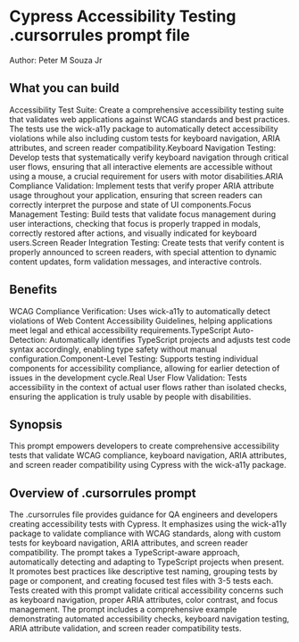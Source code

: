 # Cypress Accessibility Testing .cursorrules prompt file

Author: Peter M Souza Jr

## What you can build

Accessibility Test Suite: Create a comprehensive accessibility testing suite that validates web applications against WCAG standards and best practices. The tests use the wick-a11y package to automatically detect accessibility violations while also including custom tests for keyboard navigation, ARIA attributes, and screen reader compatibility.Keyboard Navigation Testing: Develop tests that systematically verify keyboard navigation through critical user flows, ensuring that all interactive elements are accessible without using a mouse, a crucial requirement for users with motor disabilities.ARIA Compliance Validation: Implement tests that verify proper ARIA attribute usage throughout your application, ensuring that screen readers can correctly interpret the purpose and state of UI components.Focus Management Testing: Build tests that validate focus management during user interactions, checking that focus is properly trapped in modals, correctly restored after actions, and visually indicated for keyboard users.Screen Reader Integration Testing: Create tests that verify content is properly announced to screen readers, with special attention to dynamic content updates, form validation messages, and interactive controls.

## Benefits

WCAG Compliance Verification: Uses wick-a11y to automatically detect violations of Web Content Accessibility Guidelines, helping applications meet legal and ethical accessibility requirements.TypeScript Auto-Detection: Automatically identifies TypeScript projects and adjusts test code syntax accordingly, enabling type safety without manual configuration.Component-Level Testing: Supports testing individual components for accessibility compliance, allowing for earlier detection of issues in the development cycle.Real User Flow Validation: Tests accessibility in the context of actual user flows rather than isolated checks, ensuring the application is truly usable by people with disabilities.

## Synopsis

This prompt empowers developers to create comprehensive accessibility tests that validate WCAG compliance, keyboard navigation, ARIA attributes, and screen reader compatibility using Cypress with the wick-a11y package.

## Overview of .cursorrules prompt

The .cursorrules file provides guidance for QA engineers and developers creating accessibility tests with Cypress. It emphasizes using the wick-a11y package to validate compliance with WCAG standards, along with custom tests for keyboard navigation, ARIA attributes, and screen reader compatibility. The prompt takes a TypeScript-aware approach, automatically detecting and adapting to TypeScript projects when present. It promotes best practices like descriptive test naming, grouping tests by page or component, and creating focused test files with 3-5 tests each. Tests created with this prompt validate critical accessibility concerns such as keyboard navigation, proper ARIA attributes, color contrast, and focus management. The prompt includes a comprehensive example demonstrating automated accessibility checks, keyboard navigation testing, ARIA attribute validation, and screen reader compatibility tests.
